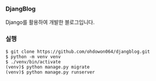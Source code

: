 ### DjangBlog
Django를 활용하여 개발한 블로그입니다.

### 실행
```shell
$ git clone https://github.com/ohdowon064/djangblog.git
$ python -m venv venv
$ ./venv/bin/activate
(venv)$ python manage.py migrate
(venv)$ python manage.py runserver
```